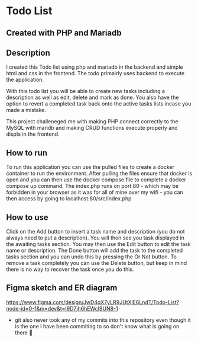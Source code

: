 # Todo List
## Created with PHP and Mariadb
## Description
I created this Todo list using php and mariadb in the backend and simple html and css in the frontend. The todo primairly uses backend to execute the application.

With this todo list you will be able to create new tasks including a description as well as edit, delete and mark as done. You also have the option to revert a completed task back onto the active tasks lists incase you made a mistake.

This project challeneged me with making PHP connect correctly to the MySQL with maridb and making CRUD functions execute properly and displa in the frontend. 

## How to run
To run this application you can use the pulled files to create a docker container to run the environment. 
After pulling the files ensure that docker is open and you can then use the docker compose file to complete a docker compose up command. 
The index.php runs on port 80 - which may be forbidden in your browser as it was for all of mine over my wifi - you can then access by going to localhost:80/src/index.php

## How to use 
Click on the Add button to insert a task name and description (you do not always need to put a description). You will then see you task displayed in the awaiting tasks section. You may then use the Edit button to edit the task name or description. The Done button will add the task to the completed tasks section and you can undo this by pressing the Or Not button. To remove a task completely you can use the Delete button, but keep in mind there is no way to recover the task once you do this. 

## Figma sketch and ER diagram
https://www.figma.com/design/JwD4qX7yLR9JUtXlE6LndT/Todo-List?node-id=0-1&m=dev&t=I9D7jh6hEWcI9UN8-1

- git also never took any of my commits into this repository even though it is the one I have been commiting to so don't know what is going on there 🥰

